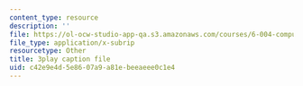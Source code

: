 ```yaml
---
content_type: resource
description: ''
file: https://ol-ocw-studio-app-qa.s3.amazonaws.com/courses/6-004-computation-structures-spring-2017/c42e9e4d5e8607a9a81ebeeaeee0c1e4_R7U0Xezxo_0.srt
file_type: application/x-subrip
resourcetype: Other
title: 3play caption file
uid: c42e9e4d-5e86-07a9-a81e-beeaeee0c1e4
---
```

